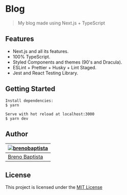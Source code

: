 # Blog

> My blog made using Next.js + TypeScript

## Features

- Next.js and all its features.
- 100% TypeScript.
- Styled Components and themes (90's and Dracula).
- ESLint + Prettier + Husky + Lint Staged.
- Jest and React Testing Library.

## Getting Started

```
Install dependencies:
$ yarn

Serve with hot reload at localhost:3000
$ yarn dev
```

## Author

| [![brenobaptista](https://avatars1.githubusercontent.com/u/47641641?s=120&v=4)](https://github.com/brenobaptista) |
| ----------------------------------------------------------------------------------------------------------------- |
| [Breno Baptista](https://github.com/brenobaptista)                                                                |

## License

This project is licensed under the [MIT License](/LICENSE)
